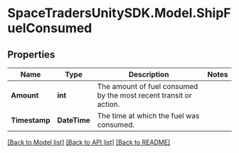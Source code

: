 # SpaceTradersUnitySDK.Model.ShipFuelConsumed

## Properties

Name | Type | Description | Notes
------------ | ------------- | ------------- | -------------
**Amount** | **int** | The amount of fuel consumed by the most recent transit or action. | 
**Timestamp** | **DateTime** | The time at which the fuel was consumed. | 

[[Back to Model list]](../README.md#documentation-for-models) [[Back to API list]](../README.md#documentation-for-api-endpoints) [[Back to README]](../README.md)

